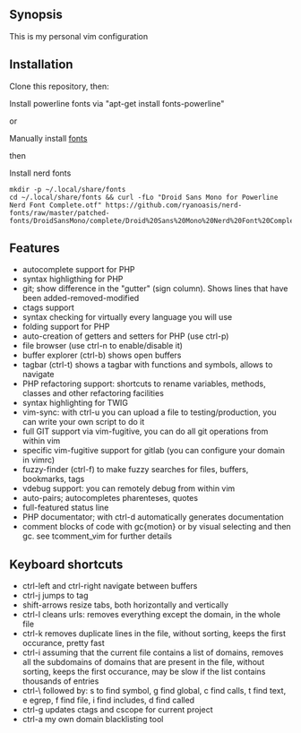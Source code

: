 ## Synopsis

This is my personal vim configuration


## Installation

Clone this repository, then:

Install powerline fonts via "apt-get install fonts-powerline"

or 

Manually install [fonts](https://powerline.readthedocs.io/en/master/installation/linux.html#fonts-installation)

then

Install nerd fonts

```
mkdir -p ~/.local/share/fonts
cd ~/.local/share/fonts && curl -fLo "Droid Sans Mono for Powerline Nerd Font Complete.otf" https://github.com/ryanoasis/nerd-fonts/raw/master/patched-fonts/DroidSansMono/complete/Droid%20Sans%20Mono%20Nerd%20Font%20Complete.otf
```

## Features

* autocomplete support for PHP
* syntax highligthing for PHP
* git; show difference in the "gutter" (sign column). Shows lines that have been added-removed-modified
* ctags support
* syntax checking for virtually every language you will use
* folding support for PHP
* auto-creation of getters and setters for PHP (use ctrl-p)
* file browser (use ctrl-n to enable/disable it)
* buffer explorer (ctrl-b) shows open buffers
* tagbar (ctrl-t) shows a tagbar with functions and symbols, allows to navigate
* PHP refactoring support: shortcuts to rename variables, methods, classes and other refactoring facilities
* syntax highlighting for TWIG
* vim-sync: with ctrl-u you can upload a file to testing/production, you can write your own script to do it
* full GIT support via vim-fugitive, you can do all git operations from within vim
* specific vim-fugitive support for gitlab (you can configure your domain in vimrc)
* fuzzy-finder (ctrl-f) to make fuzzy searches for files, buffers, bookmarks, tags 
* vdebug support: you can remotely debug from within vim
* auto-pairs; autocompletes pharenteses, quotes
* full-featured status line
* PHP documentator; with ctrl-d automatically generates documentation
* comment blocks of code with gc{motion} or by visual selecting and then gc. see tcomment_vim for further details

## Keyboard shortcuts

* ctrl-left and ctrl-right navigate between buffers
* ctrl-j jumps to tag
* shift-arrows resize tabs, both horizontally and vertically
* ctrl-l cleans urls: removes everything except the domain, in the whole file
* ctrl-k removes duplicate lines in the file, without sorting, keeps the first occurance, pretty fast
* ctrl-i assuming that the current file contains a list of domains, removes all the subdomains of domains that are present in the file, without sorting, keeps the first occurance, may be slow if the list contains thousands of entries
* ctrl-\ followed by: s to find symbol, g find global, c find calls, t find text, e egrep, f find file, i find includes, d find called
* ctrl-g updates ctags and cscope for current project
* ctrl-a my own domain blacklisting tool
